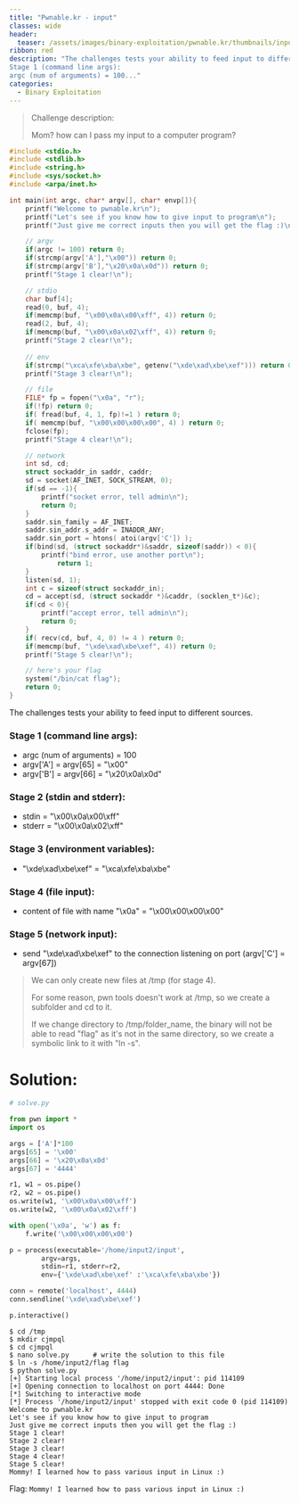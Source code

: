 ```yaml
---
title: "Pwnable.kr - input"
classes: wide
header:
  teaser: /assets/images/binary-exploitation/pwnable.kr/thumbnails/input.png
ribbon: red
description: "The challenges tests your ability to feed input to different sources.
Stage 1 (command line args):
argc (num of arguments) = 100..."
categories:
  - Binary Exploitation
---
```


> Challenge description:
>
> Mom? how can I pass my input to a computer program?



```c
#include <stdio.h>
#include <stdlib.h>
#include <string.h>
#include <sys/socket.h>
#include <arpa/inet.h>

int main(int argc, char* argv[], char* envp[]){
	printf("Welcome to pwnable.kr\n");
	printf("Let's see if you know how to give input to program\n");
	printf("Just give me correct inputs then you will get the flag :)\n");

	// argv
	if(argc != 100) return 0;
	if(strcmp(argv['A'],"\x00")) return 0;
	if(strcmp(argv['B'],"\x20\x0a\x0d")) return 0;
	printf("Stage 1 clear!\n");	

	// stdio
	char buf[4];
	read(0, buf, 4);
	if(memcmp(buf, "\x00\x0a\x00\xff", 4)) return 0;
	read(2, buf, 4);
    if(memcmp(buf, "\x00\x0a\x02\xff", 4)) return 0;
	printf("Stage 2 clear!\n");
	
	// env
	if(strcmp("\xca\xfe\xba\xbe", getenv("\xde\xad\xbe\xef"))) return 0;
	printf("Stage 3 clear!\n");

	// file
	FILE* fp = fopen("\x0a", "r");
	if(!fp) return 0;
	if( fread(buf, 4, 1, fp)!=1 ) return 0;
	if( memcmp(buf, "\x00\x00\x00\x00", 4) ) return 0;
	fclose(fp);
	printf("Stage 4 clear!\n");	

	// network
	int sd, cd;
	struct sockaddr_in saddr, caddr;
	sd = socket(AF_INET, SOCK_STREAM, 0);
	if(sd == -1){
		printf("socket error, tell admin\n");
		return 0;
	}
	saddr.sin_family = AF_INET;
	saddr.sin_addr.s_addr = INADDR_ANY;
	saddr.sin_port = htons( atoi(argv['C']) );
	if(bind(sd, (struct sockaddr*)&saddr, sizeof(saddr)) < 0){
		printf("bind error, use another port\n");
    		return 1;
	}
	listen(sd, 1);
	int c = sizeof(struct sockaddr_in);
	cd = accept(sd, (struct sockaddr *)&caddr, (socklen_t*)&c);
	if(cd < 0){
		printf("accept error, tell admin\n");
		return 0;
	}
	if( recv(cd, buf, 4, 0) != 4 ) return 0;
	if(memcmp(buf, "\xde\xad\xbe\xef", 4)) return 0;
	printf("Stage 5 clear!\n");

	// here's your flag
	system("/bin/cat flag");	
	return 0;
}
```

The challenges tests your ability to feed input to different sources.

### Stage 1 (command line args):

- argc (num of arguments) = 100
- argv['A'] = argv[65] = "\x00"
- argv['B'] = argv[66] = "\x20\x0a\x0d"

### Stage 2 (stdin and stderr):

- stdin  = "\x00\x0a\x00\xff"
- stderr = "\x00\x0a\x02\xff"

### Stage 3 (environment variables):

- "\xde\xad\xbe\xef"  = "\xca\xfe\xba\xbe"

### Stage 4 (file input):

- content of file with name "\x0a" = "\x00\x00\x00\x00"

### Stage 5 (network input):

- send "\xde\xad\xbe\xef" to the connection listening on port (argv['C'] = argv[67])

> We can only create new files at /tmp (for stage 4).
>
> For some reason, pwn tools doesn't work at /tmp, so we create a subfolder and cd to it. 
>
> If we change directory to /tmp/folder_name, the binary will not be able to read "flag" as it's not in the same directory, so we create a symbolic link to it with "ln -s".

# Solution:

```python
# solve.py

from pwn import *
import os

args = ['A']*100
args[65] = '\x00'
args[66] = '\x20\x0a\x0d'
args[67] = '4444'

r1, w1 = os.pipe()
r2, w2 = os.pipe()
os.write(w1, '\x00\x0a\x00\xff')
os.write(w2, '\x00\x0a\x02\xff')

with open('\x0a', 'w') as f:
	f.write('\x00\x00\x00\x00')

p = process(executable='/home/input2/input', 
	    argv=args, 
	    stdin=r1, stderr=r2, 
	    env={'\xde\xad\xbe\xef' :'\xca\xfe\xba\xbe'})

conn = remote('localhost', 4444)
conn.sendline('\xde\xad\xbe\xef')

p.interactive()
```

```
$ cd /tmp
$ mkdir cjmpql
$ cd cjmpql
$ nano solve.py	     # write the solution to this file
$ ln -s /home/input2/flag flag
$ python solve.py 
[+] Starting local process '/home/input2/input': pid 114109
[+] Opening connection to localhost on port 4444: Done
[*] Switching to interactive mode
[*] Process '/home/input2/input' stopped with exit code 0 (pid 114109)
Welcome to pwnable.kr
Let's see if you know how to give input to program
Just give me correct inputs then you will get the flag :)
Stage 1 clear!
Stage 2 clear!
Stage 3 clear!
Stage 4 clear!
Stage 5 clear!
Mommy! I learned how to pass various input in Linux :)
```

Flag: `Mommy! I learned how to pass various input in Linux :)`